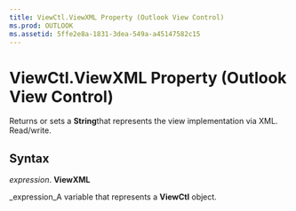 ```yaml
---
title: ViewCtl.ViewXML Property (Outlook View Control)
ms.prod: OUTLOOK
ms.assetid: 5ffe2e8a-1831-3dea-549a-a45147582c15
---
```



# ViewCtl.ViewXML Property (Outlook View Control)

Returns or sets a  **String**that represents the view implementation via XML. Read/write.


## Syntax

 _expression_. **ViewXML**

 _expression_A variable that represents a  **ViewCtl** object.


